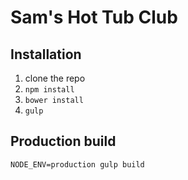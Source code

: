 # Sam's Hot Tub Club

## Installation

1. clone the repo
2. `npm install`
3. `bower install`
4. `gulp`

## Production build

`NODE_ENV=production gulp build`
